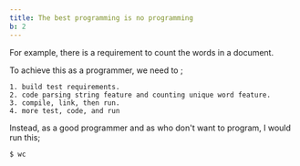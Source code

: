 ```yaml
---
title: The best programming is no programming
b: 2
---
```

For example, there is a requirement to count the words in a document.

To achieve this as a programmer, we need to <!--more-->;
  
    1. build test requirements.
    2. code parsing string feature and counting unique word feature.
    3. compile, link, then run.
    4. more test, code, and run

Instead, as a good programmer and as who don't want to program, 
I would run this; 
 
    $ wc
